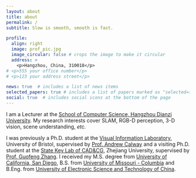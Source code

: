 ```yaml
---
layout: about
title: about
permalink: /
subtitle: Slow is smooth, smooth is fast.

profile:
  align: right
  image: prof_pic.jpg
  image_circular: false # crops the image to make it circular
  address: >
    <p>Hangzhou, China, 310018</p>
# <p>555 your office number</p>
# <p>123 your address street</p>

news: true  # includes a list of news items
selected_papers: true # includes a list of papers marked as "selected={true}"
social: true  # includes social icons at the bottom of the page
---
```


I am a Lecturer at the [School of Computer Science, Hangzhou Dianzi University](https://computer.hdu.edu.cn/main.htm). My research interests cover SLAM, RGB-D perception, 3-D vision, scene understanding, _etc._ 

I was previously a Ph.D. student at the [Visual Information Laboratory](https://vilab.blogs.bristol.ac.uk/), University of Bristol, supervised by [Prof. Andrew Calway](http://www.cs.bris.ac.uk/~andrew) and a visiting Ph.D. student at the [State Key Lab of CAD&CG](http://www.cad.zju.edu.cn/english.html), Zhejiang University, supervised by [Prof. Guofeng Zhang](http://www.cad.zju.edu.cn/home/gfzhang/). I received my M.S. degree from [University of California, San Diego](https://www.ucsd.edu/), B.S. from [University of Missouri - Columbia](https://missouri.edu/) and B.Eng. from [University of Electronic Science and Technology of China](https://en.uestc.edu.cn/).

<!-- Write your biography here. Tell the world about yourself. Link to your favorite [subreddit](http://reddit.com). You can put a picture in, too. The code is already in, just name your picture `prof_pic.jpg` and put it in the `img/` folder.

Put your address / P.O. box / other info right below your picture. You can also disable any these elements by editing `profile` property of the YAML header of your `_pages/about.md`. Edit `_bibliography/papers.bib` and Jekyll will render your [publications page](/al-folio/publications/) automatically. -->

<!-- Link to your social media connections, too. This theme is set up to use [Font Awesome icons](http://fortawesome.github.io/Font-Awesome/) and [Academicons](https://jpswalsh.github.io/academicons/), like the ones below. Add your Facebook, Twitter, LinkedIn, Google Scholar, or just disable all of them. -->
